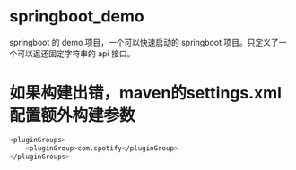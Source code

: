 # springboot_demo
springboot 的 demo 项目，一个可以快速启动的 springboot 项目。只定义了一个可以返还固定字符串的 api 接口。

# 如果构建出错，maven的settings.xml配置额外构建参数
```sh
<pluginGroups>
    <pluginGroup>com.spotify</pluginGroup>
</pluginGroups>
```
